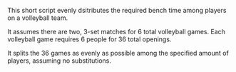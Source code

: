This short script evenly dsitributes the required bench time among players on a volleyball team. 

It assumes there are two, 3-set matches for 6 total volleyball games. Each volleyball game requires 6 people for 36 total openings.

It splits the 36 games as evenly as possible among the specified amount of players, assuming no substitutions.
